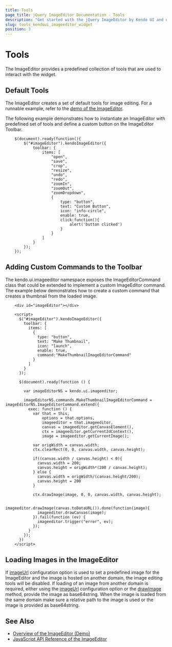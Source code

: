 ```yaml
---
title: Tools
page_title: jQuery ImageEditor Documentation - Tools
description: "Get started with the jQuery ImageEditor by Kendo UI and use its tools."
slug: tools_kendoui_imageeditor_widget
position: 3
---
```


# Tools

The ImageEditor provides a predefined collection of tools that are used to interact with the widget.

## Default Tools

The ImageEditor creates a set of default tools for image editing. For a runnable example, refer to the [demo of the ImageEditor](https://demos.telerik.com/kendo-ui/editor/index).

The following example demonstrates how to instantiate an ImageEditor with predefined set of tools and define a custom button on the ImageEditor Toolbar.
```
    $(document).ready(function(){
        $("#imageEditor").kendoImageEditor({
            toolbar: {
                items: [
                    "open",
                    "save",
                    "crop",
                    "resize",
                    "undo",
                    "redo",
                    "zoomIn",
                    "zoomOut",
                    "zoomDropdown",
                    {
                        type: "button",
                        text: "Custom Button",
                        icon: "info-circle",
                        enable: true,
                        click:function(){
                            alert('button clicked')
                        }
                    }
                ]
            }
        });
    });
```

## Adding Custom Commands to the Toolbar

The kendo.ui.imageeditor namespace exposes the ImageEditorCommand class that could be extended to implement a custom ImageEditor command. The example below demonstrates how to create a custom command that creates a thumbnail from the loaded image.

```
    <div id="imageEditor"></div>

    <script>
      $("#imageEditor").kendoImageEditor({
        toolbar: {
          items: [
            {
              type: "button",
              text: "Make Thumbnail",
              icon: "launch",
              enable: true,
              command:"MakeThumbnailImageEditorCommand"
            }
          ]
        }
      });

      $(document).ready(function () {

        var imageEditorNS = kendo.ui.imageeditor;

        imageEditorNS.commands.MakeThumbnailImageEditorCommand = imageEditorNS.ImageEditorCommand.extend({
          exec: function () {
            var that = this,
                options = that.options,
                imageeditor = that.imageeditor,
                canvas = imageeditor.getCanvasElement(),
                ctx = imageeditor.getCurrent2dContext(),
                image = imageeditor.getCurrentImage();

            var origWidth = canvas.width;
            ctx.clearRect(0, 0, canvas.width, canvas.height);

            if((canvas.width / canvas.height) < 0){
              canvas.width = 200;
              canvas.height = origWidth*(200 / canvas.height);
            } else {
              canvas.width = origWidth/(canvas.height/200);
              canvas.height = 200
            }

            ctx.drawImage(image, 0, 0, canvas.width, canvas.height);

            imageeditor.drawImage(canvas.toDataURL()).done(function(image){
              imageeditor.drawCanvas(image);
            }).fail(function (ev) {
              imageeditor.trigger("error", ev);
            });
          }
        });
      })
    </script>
```

## Loading Images in the ImageEditor

If [imageUrl](/api/javascript/ui/imageeditor/configuration/imageurl) configuration option is used to set a predefined image for the ImageEditor and the image is hosted on another domain, the image editing tools will be disabled. If loading of an image from another domain is required, either using the [imageUrl](/api/javascript/ui/imageeditor/configuration/imageurl) configuration option or the [drawImage](/api/javascript/ui/imageeditor/methods/drawimage) method, provide the image as base64string. When the image is loaded from the same domain make sure a relative path to the image is used or the image is provided as base64string.

## See Also

* [Overview of the ImageEditor (Demo)](https://demos.telerik.com/kendo-ui/imageeditor/index)
* [JavaScript API Reference of the ImageEditor](/api/javascript/ui/imageeditor)
